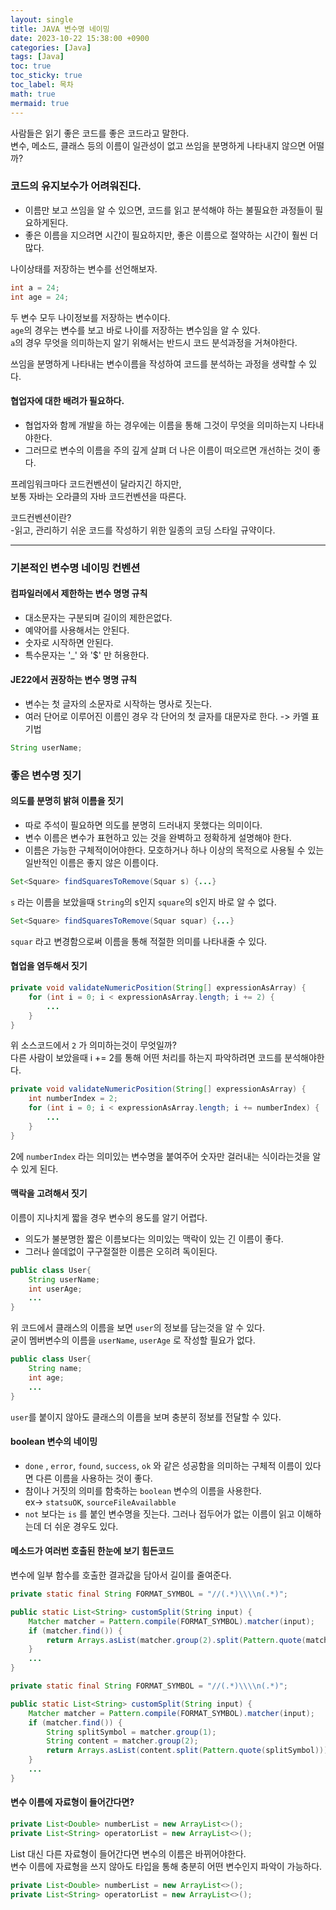 ```yaml
---
layout: single
title: JAVA 변수명 네이밍
date: 2023-10-22 15:38:00 +0900
categories: [Java]
tags: [Java]
toc: true
toc_sticky: true
toc_label: 목차
math: true
mermaid: true
---
```

사람들은 읽기 좋은 코드를 좋은 코드라고 말한다.   
변수, 메소드, 클래스 등의 이름이 일관성이 없고 쓰임을 분명하게 나타내지 않으면 어떨까?

### 코드의 유지보수가 어려워진다.

- 이름만 보고 쓰임을 알 수 있으면, 코드를 읽고 분석해야 하는 불필요한 과정들이 필요하게된다.   
- 좋은 이름을 지으려면 시간이 필요하지만, 좋은 이름으로 절약하는 시간이 훨씬 더많다.

나이상태를 저장하는 변수를 선언해보자.
```java
int a = 24;
int age = 24;
```
두 변수 모두 나이정보를 저장하는 변수이다.   
`age`의 경우는 변수를 보고 바로 나이를 저장하는 변수임을 알 수 있다.   
`a`의 경우 무엇을 의미하는지 알기 위해서는 반드시 코드 분석과정을 거쳐야한다.

쓰임을 분명하게 나타내는 변수이름을 작성하여 코드를 분석하는 과정을 생략할 수 있다.

#### 협업자에 대한 배려가 필요하다.
- 협업자와 함께 개발을 하는 경우에는 이름을 통해 그것이 무엇을 의미하는지 나타내야한다.
- 그러므로 변수의 이름을 주의 깊게 살펴 더 나은 이름이 떠오르면 개선하는 것이 좋다.

프레임워크마다 코드컨벤션이 달라지긴 하지만,   
보통 자바는 오라클의 자바 코드컨벤션을 따른다.

코드컨벤션이란?   
-읽고, 관리하기 쉬운 코드를 작성하기 위한 일종의 코딩 스타일 규약이다.

---

### 기본적인 변수명 네이밍 컨벤션

#### 컴파일러에서 제한하는 변수 명명 규칙
- 대소문자는 구분되며 길이의 제한은없다.
- 예약어를 사용해서는 안된다.
- 숫자로 시작하면 안된다.
- 특수문자는 '_' 와 '$' 만 허용한다.

#### JE22에서 권장하는 변수 명명 규칙
- 변수는 첫 글자의 소문자로 시작하는 명사로 짓는다.
- 여러 단어로 이루어진 이름인 경우 각 단어의 첫 글자를 대문자로 한다. -> 카멜 표기법

```java
String userName;
```

### 좋은 변수명 짓기

#### 의도를 분명히 밝혀 이름을 짓기
- 따로 주석이 필요하면 의도를 분명히 드러내지 못했다는 의미이다.
- 변수 이름은 변수가 표현하고 있는 것을 완벽하고 정확하게 설명해야 한다.
- 이름은 가능한 구체적이어야한다. 모호하거나 하나 이상의 목적으로 사용될 수 있는 일반적인 이름은 좋지 않은 이름이다.

```java
Set<Square> findSquaresToRemove(Squar s) {...}
```
`s` 라는 이름을 보았을때 `String`의 s인지 `square`의 s인지 바로 알 수 없다.

```java
Set<Square> findSquaresToRemove(Squar squar) {...}
```
`squar` 라고 변경함으로써 이름을 통해 적절한 의미를 나타내줄 수 있다.

#### 협업을 염두해서 짓기
```java
private void validateNumericPosition(String[] expressionAsArray) {
    for (int i = 0; i < expressionAsArray.length; i += 2) {
    	...
    }
}
```
위 소스코드에서 `2` 가 의미하는것이 무엇일까?   
다른 사람이 보았을때 i += 2를 통해 어떤 처리를 하는지 파악하려면 코드를 분석해야한다.

```java
private void validateNumericPosition(String[] expressionAsArray) {
    int numberIndex = 2;
    for (int i = 0; i < expressionAsArray.length; i += numberIndex) {
    	...
    }
}
```
2에 `numberIndex` 라는 의미있는 변수명을 붙여주어 숫자만 걸러내는 식이라는것을 알 수 있게 된다.

#### 맥락을 고려해서 짓기
이름이 지나치게 짧을 경우 변수의 용도를 알기 어렵다.
- 의도가 불분명한 짧은 이름보다는 의미있는 맥락이 있는 긴 이름이 좋다.
- 그러나 쓸데없이 구구절절한 이름은 오히려 독이된다.

```java 
public class User{
    String userName;
    int userAge;
    ...
}
```
위 코드에서 클래스의 이름을 보면 `user`의 정보를 담는것을 알 수 있다.   
굳이 멤버변수의 이름을 `userName`, `userAge` 로 작성할 필요가 없다.

```java 
public class User{
    String name;
    int age;
    ...
}
```
`user`를 붙이지 않아도 클래스의 이름을 보며 충분히 정보를 전달할 수 있다.


#### boolean 변수의 네이밍
- `done` , `error`, `found`, `success`, `ok` 와 같은 성공함을 의미하는 구체적
이름이 있다면 다른 이름을 사용하는 것이 좋다.
- 참이나 거짓의 의미를 함축하는 `boolean` 변수의 이름을 사용한다.   
  ex-> `statsuOK`, `sourceFileAvailabble`
- `not` 보다는 `is` 를 붙인 변수명을 짓는다. 그러나 접두어가 없는 이름이 읽고 이해하는데 더 쉬운 경우도 있다.

#### 메소드가 여러번 호출된 한눈에 보기 힘든코드
변수에 일부 함수를 호출한 결과값을 담아서 길이를 줄여준다.
```java
private static final String FORMAT_SYMBOL = "//(.*)\\\\n(.*)";

public static List<String> customSplit(String input) {
    Matcher matcher = Pattern.compile(FORMAT_SYMBOL).matcher(input);
    if (matcher.find()) {
        return Arrays.asList(matcher.group(2).split(Pattern.quote(matcher.group(1))));
    }
    ...
}
```

```java
private static final String FORMAT_SYMBOL = "//(.*)\\\\n(.*)";

public static List<String> customSplit(String input) {
    Matcher matcher = Pattern.compile(FORMAT_SYMBOL).matcher(input);
    if (matcher.find()) {
        String splitSymbol = matcher.group(1);
        String content = matcher.group(2);
        return Arrays.asList(content.split(Pattern.quote(splitSymbol)));
    }
    ...
}
```

#### 변수 이름에 자료형이 들어간다면?
```java
private List<Double> numberList = new ArrayList<>();
private List<String> operatorList = new ArrayList<>();
```
List 대신 다른 자료형이 들어간다면 변수의 이름은 바뀌어야한다.   
변수 이름에 자료형을 쓰지 않아도 타입을 통해 충분히 어떤 변수인지 파악이 가능하다.

```java
private List<Double> numberList = new ArrayList<>();
private List<String> operatorList = new ArrayList<>();
```